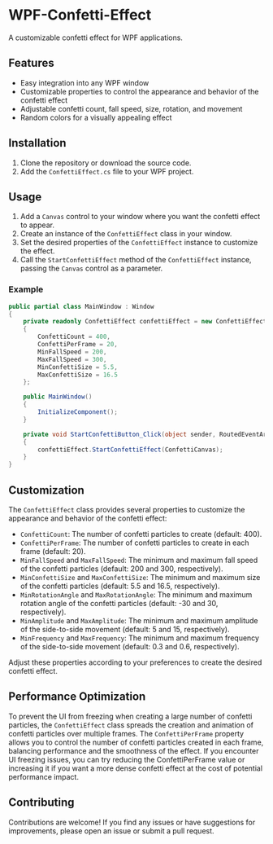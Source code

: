 # WPF-Confetti-Effect

A customizable confetti effect for WPF applications.

## Features

- Easy integration into any WPF window
- Customizable properties to control the appearance and behavior of the confetti effect
- Adjustable confetti count, fall speed, size, rotation, and movement
- Random colors for a visually appealing effect

## Installation

1. Clone the repository or download the source code.
2. Add the `ConfettiEffect.cs` file to your WPF project.

## Usage

1. Add a `Canvas` control to your window where you want the confetti effect to appear.
2. Create an instance of the `ConfettiEffect` class in your window.
3. Set the desired properties of the `ConfettiEffect` instance to customize the effect.
4. Call the `StartConfettiEffect` method of the `ConfettiEffect` instance, passing the `Canvas` control as a parameter.

### Example

```csharp
public partial class MainWindow : Window
{
    private readonly ConfettiEffect confettiEffect = new ConfettiEffect
    {
        ConfettiCount = 400,
        ConfettiPerFrame = 20,
        MinFallSpeed = 200,
        MaxFallSpeed = 300,
        MinConfettiSize = 5.5,
        MaxConfettiSize = 16.5
    };

    public MainWindow()
    {
        InitializeComponent();
    }

    private void StartConfettiButton_Click(object sender, RoutedEventArgs e)
    {
        confettiEffect.StartConfettiEffect(ConfettiCanvas);
    }
}
```

## Customization

The `ConfettiEffect` class provides several properties to customize the appearance and behavior of the confetti effect:

- `ConfettiCount`: The number of confetti particles to create (default: 400).
- `ConfettiPerFrame`: The number of confetti particles to create in each frame (default: 20).
- `MinFallSpeed` and `MaxFallSpeed`: The minimum and maximum fall speed of the confetti particles (default: 200 and 300, respectively).
- `MinConfettiSize` and `MaxConfettiSize`: The minimum and maximum size of the confetti particles (default: 5.5 and 16.5, respectively).
- `MinRotationAngle` and `MaxRotationAngle`: The minimum and maximum rotation angle of the confetti particles (default: -30 and 30, respectively).
- `MinAmplitude` and `MaxAmplitude`: The minimum and maximum amplitude of the side-to-side movement (default: 5 and 15, respectively).
- `MinFrequency` and `MaxFrequency`: The minimum and maximum frequency of the side-to-side movement (default: 0.3 and 0.6, respectively).

Adjust these properties according to your preferences to create the desired confetti effect.

## Performance Optimization

To prevent the UI from freezing when creating a large number of confetti particles, the `ConfettiEffect` class spreads the creation and animation of confetti particles over multiple frames. The `ConfettiPerFrame` property allows you to control the number of confetti particles created in each frame, balancing performance and the smoothness of the effect.
If you encounter UI freezing issues, you can try reducing the ConfettiPerFrame value or increasing it if you want a more dense confetti effect at the cost of potential performance impact.

## Contributing

Contributions are welcome! If you find any issues or have suggestions for improvements, please open an issue or submit a pull request.
